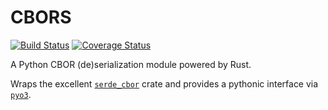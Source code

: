 # CBORS
[![Build Status](https://travis-ci.org/mjkoo/cbors.svg?branch=master)](https://travis-ci.org/mjkoo/cbors)
[![Coverage Status](https://coveralls.io/repos/github/mjkoo/cbors/badge.svg)](https://coveralls.io/github/mjkoo/cbors)

A Python CBOR (de)serialization module powered by Rust.

Wraps the excellent [`serde_cbor`](https://github.com/pyfisch/cbor) crate and provides a pythonic interface via [`pyo3`](https://github.com/PyO3/pyo3).
